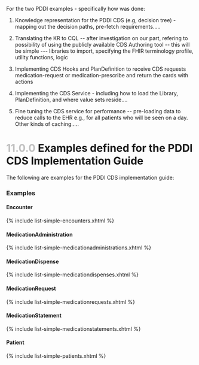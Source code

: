 For the two PDDI examples - specifically how was done:

1. Knowledge representation for the PDDI CDS (e.g, decision tree) - mapping out the decision paths, pre-fetch requirements.....  

2. Translating the KR to CQL  -- after investigation on our part, refering to possibility of using the publicly available CDS Authoring tool -- this will be simple --- libraries to import, specifying the FHIR terminology profile, utility functions, logic 

3. Implementing CDS Hooks and PlanDefinition to receive CDS requests medication-request or medication-prescribe and return the cards with actions
 
4. Implementing the CDS Service - including how to load the Library, PlanDefinition, and where value sets reside....

5. Fine tuning the CDS service for performance -- pre-loading data to reduce calls to the EHR e.g., for all patients who will be seen on a day. Other kinds of caching.....


# <span style="color:silver"> 11.0.0 </span> Examples defined for the PDDI CDS Implementation Guide


The following are examples for the PDDI CDS implementation guide:

### Examples

#### Encounter

{% include list-simple-encounters.xhtml %} 

#### MedicationAdministration

{% include list-simple-medicationadministrations.xhtml %} 

#### MedicationDispense

{% include list-simple-medicationdispenses.xhtml %} 

#### MedicationRequest

{% include list-simple-medicationrequests.xhtml %} 

#### MedicationStatement

{% include list-simple-medicationstatements.xhtml %} 

#### Patient

{% include list-simple-patients.xhtml %} 

<p/><p/>
